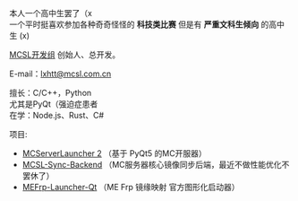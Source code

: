 本人一个高中生罢了（x  
一个平时挺喜欢参加各种奇奇怪怪的 **科技类比赛** 但是有 **严重文科生倾向** 的高中生 (x)

[MCSL开发组](https://github.com/MCSLTeam) 创始人、总开发。

E-mail：[lxhtt@mcsl.com.cn](mailto:lxhtt@mcsl.com.cn)

擅长：C/C++，Python  
尤其是PyQt（强迫症患者  
在学：Node.js、Rust、C#  

项目:

- [MCServerLauncher 2](https://mcsl.com.cn) （基于 PyQt5 的MC开服器）
- [MCSL-Sync-Backend](https://github.com/MCSLTeam/MCSL-Sync-Backend) （MC服务器核心镜像同步后端，最近不做性能优化不罢休了）
- [MEFrp-Launcher-Qt](https://github.com/LxHTT/MEFrp-Launcher-Qt) （ME Frp 镜缘映射 官方图形化启动器）

